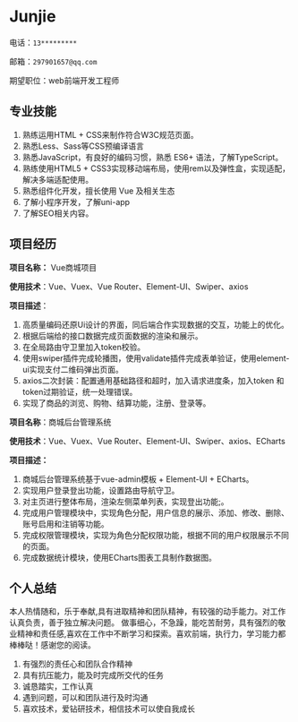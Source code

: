 # Junjie

电话：`13*********`

邮箱：`297901657@qq.com`

期望职位：web前端开发工程师

## 专业技能

1. 熟练运用HTML + CSS来制作符合W3C规范页面。
2. 熟悉Less、Sass等CSS预编译语言
3. 熟悉JavaScript，有良好的编码习惯，熟悉 ES6+ 语法，了解TypeScript。
4. 熟练使用HTML5 + CSS3实现移动端布局，使用rem以及弹性盒，实现适配，解决多端适配使用。
5. 熟悉组件化开发，擅长使用 Vue 及相关生态
6. 了解小程序开发，了解uni-app
7. 了解SEO相关内容。

## 项目经历

**项目名称：** Vue商城项目

**使用技术**：Vue、Vuex、Vue Router、Element-UI、Swiper、axios

**项目描述**：

1. 高质量编码还原Ui设计的界面，同后端合作实现数据的交互，功能上的优化。
2. 根据后端给的接口数据完成页面数据的渲染和展示。
3. 在全局路由守卫里加入token校验。
4. 使用swiper插件完成轮播图，使用validate插件完成表单验证，使用element-ui实现支付二维码弹出页面。
5. axios二次封装：配置通用基础路径和超时，加入请求进度条，加入token 和 token过期验证，统一处理错误。
6. 实现了商品的浏览、购物、结算功能，注册、登录等。

**项目名称**：商城后台管理系统

**使用技术**：Vue、Vuex、Vue Router、Element-UI、Swiper、axios、ECharts

**项目描述：**

1. 商城后台管理系统基于vue-admin模板 + Element-UI + ECharts。
2. 实现用户登录登出功能，设置路由导航守卫。
3. 对主页进行整体布局，渲染左侧菜单列表，实现登出功能;。
4. 完成用户管理模块中，实现角色分配，用户信息的展示、添加、修改、删除、账号启用和注销等功能。
5. 完成权限管理模块，实现为角色分配权限功能，根据不同的用户权限展示不同的页面。
6. 完成数据统计模块，使用ECharts图表工具制作数据图。

<!--

### 尚品汇商城（Vue商城项目）

项目描述：

1. 购物整个路程（浏览，加购物车，结算，个人中心订单信息）。
2. 高质量编码还原Ui设计的界面，同后端合作实现数据的交互，功能上的优化。
3. Vuex：首页三级列表、搜索列表、购物车管理、订单管理、用户管理、地址管理等。
4. 在全局路由守卫里加入token校验。
5. 使用swiper插件完成轮播图，使用validate插件完成表单验证，使用element-ui实现支付二维码弹出页面。
6. axios二次封装：配置通用基础路径和超时，加入请求进度条，加入token 和 token过期验证，统一处理错误。
7. 根据后端给的接口数据完成页面数据的渲染和展示。
8. 实现了商品的购物功能、短信验证码注册、登录、找回密码等。

### 后台管理系统

项目描述：

1. 商城后台管理系统基于vue-admin模板 + Element-UI + ECharts。
2. 实现用户登录登出功能，设置路由导航守卫。
3. 对主页进行整体布局，渲染左侧菜单列表，实现登出功能;。
4. 完成用户管理模块中，实现角色分配，用户信息的展示、添加、修改、删除、账号启用和注销等功能。
5. 完成权限管理模块，实现为角色分配权限功能，根据不同的用户权限展示不同的页面。
6. 完成数据统计模块，使用ECharts图表工具制作数据图。
7. 完成项目打包优化工作。

-->

## 个人总结

本人热情随和，乐于奉献,具有进取精神和团队精神，有较强的动手能力。对工作认真负责，善于独立解决问题。 做事细心，不急躁，能吃苦耐劳，具有强烈的敬业精神和责任感,喜欢在工作中不断学习和探索。喜欢前端，执行力，学习能力都棒棒哒！感谢您的阅读。

1. 有强烈的责任心和团队合作精神
2. 具有抗压能力，能及时完成所交代的任务
3. 诚恳踏实，工作认真
4. 遇到问题，可以和团队进行及时沟通
5. 喜欢技术，爱钻研技术，相信技术可以使自我成长